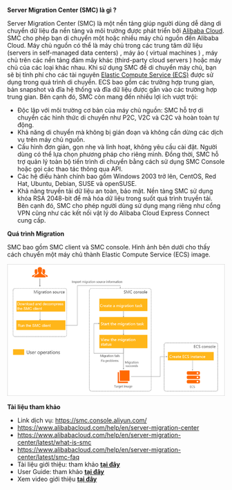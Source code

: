 **Server Migration Center (SMC) là gì ?**

Server Migration Center (SMC) là một nền tảng giúp người dùng dễ dàng di chuyển dữ liệu đa nền tảng và môi trường được phát triển bởi [Alibaba Cloud](https://vn.alibabacloud.com/). SMC cho phép bạn di chuyển một hoặc nhiều máy chủ nguồn đến Alibaba Cloud. Máy chủ nguồn có thể là máy chủ trong các trung tâm dữ liệu (servers in self-managed data centers) , máy ảo ( virtual machines ) , máy chủ trên các nền tảng đám mây khác (third-party cloud servers ) hoặc máy chủ của các loại khác nhau. Khi sử dụng SMC để di chuyển máy chủ, bạn sẽ bị tính phí cho các tài nguyên [Elastic Compute Service (ECS)](https://www.alibabacloud.com/vi/product/ecs) được sử dụng trong quá trình di chuyển. ECS bao gồm các trường hợp trung gian, bản snapshot và đĩa hệ thống và đĩa dữ liệu được gắn vào các trường hợp trung gian. Bên cạnh đó, SMC còn mang đến nhiều lợi ích vượt trội:

- Độc lập với môi trường cơ bản của máy chủ nguồn: SMC hỗ trợ di chuyển các hình thức di chuyển như P2C, V2C và C2C và hoàn toàn tự động.
- Khả năng di chuyển mà không bị gián đoạn và không cần dừng các dịch vụ trên máy chủ nguồn.
- Cấu hình đơn giản, gọn nhẹ và linh hoạt, không yêu cầu cài đặt. Người dùng có thể lựa chọn phương pháp cho riêng mình. Đồng thời, SMC hỗ trợ quản lý toàn bộ tiến trình di chuyển bằng cách sử dụng SMC Console hoặc gọi các thao tác thông qua API.
- Các hệ điều hành chính bao gồm Windows 2003 trở lên, CentOS, Red Hat, Ubuntu, Debian, SUSE và openSUSE.
- Khả năng truyền tải dữ liệu an toàn, bảo mật. Nền tảng SMC sử dụng khóa RSA 2048-bit để mã hóa dữ liệu trong suốt quá trình truyền tải. Bên cạnh đó, SMC cho phép người dùng sử dụng mạng riêng như cổng VPN cũng như các kết nối vật lý do Alibaba Cloud Express Connect cung cấp.

**Quá trình Migration**

SMC bao gồm SMC client và SMC console. Hình ảnh bên dưới cho thấy cách chuyển một máy chủ thành Elastic Compute Service (ECS) image.

![Server Migration Center (SMC) là gì ?](/Image/Server-Migration-Center-SMC-la-gi.png)

**Tài liệu tham khảo**
- Link dịch vụ: https://smc.console.aliyun.com/
- https://www.alibabacloud.com/help/en/server-migration-center
- https://www.alibabacloud.com/help/en/server-migration-center/latest/what-is-smc
- https://www.alibabacloud.com/help/en/server-migration-center/latest/smc-faq
- Tài liệu giới thiệu: tham khảo [**tại đây**](https://static-aliyun-doc.oss-cn-hangzhou.aliyuncs.com/download%2Fpdf%2F121557%2FProduct_Introduction_intl_en-US.pdf)
- User Guide: tham khảo [**tại đây**](https://static-aliyun-doc.oss-cn-hangzhou.aliyuncs.com/download%2Fpdf%2F121561%2FUser_Guide_intl_en-US.pdf)
- Xem video giới thiệu [**tại đây**](https://cloud.video.taobao.com/play/u/null/p/1/e/6/t/1/d/ud/378567887228.mp4)